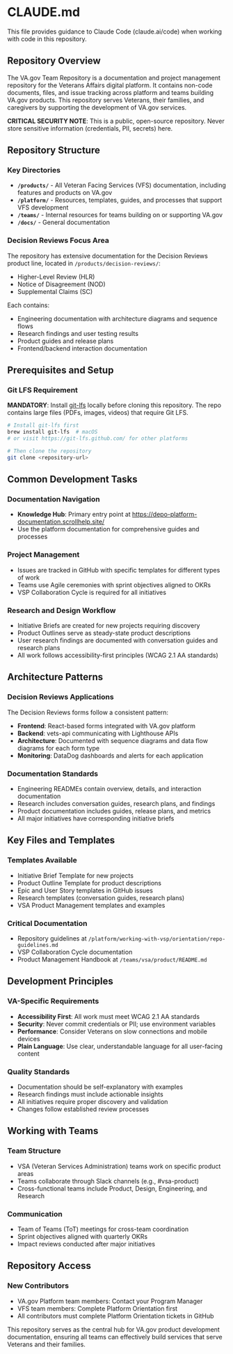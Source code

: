 # CLAUDE.md

This file provides guidance to Claude Code (claude.ai/code) when working with code in this repository.

## Repository Overview

The VA.gov Team Repository is a documentation and project management repository for the Veterans Affairs digital platform. It contains non-code documents, files, and issue tracking across platform and teams building VA.gov products. This repository serves Veterans, their families, and caregivers by supporting the development of VA.gov services.

**CRITICAL SECURITY NOTE**: This is a public, open-source repository. Never store sensitive information (credentials, PII, secrets) here.

## Repository Structure

### Key Directories

- **`/products/`** - All Veteran Facing Services (VFS) documentation, including features and products on VA.gov
- **`/platform/`** - Resources, templates, guides, and processes that support VFS development
- **`/teams/`** - Internal resources for teams building on or supporting VA.gov
- **`/docs/`** - General documentation

### Decision Reviews Focus Area

The repository has extensive documentation for the Decision Reviews product line, located in `/products/decision-reviews/`:
- Higher-Level Review (HLR)
- Notice of Disagreement (NOD) 
- Supplemental Claims (SC)

Each contains:
- Engineering documentation with architecture diagrams and sequence flows
- Research findings and user testing results
- Product guides and release plans
- Frontend/backend interaction documentation

## Prerequisites and Setup

### Git LFS Requirement
**MANDATORY**: Install [git-lfs](https://git-lfs.github.com/) locally before cloning this repository. The repo contains large files (PDFs, images, videos) that require Git LFS.

```bash
# Install git-lfs first
brew install git-lfs  # macOS
# or visit https://git-lfs.github.com/ for other platforms

# Then clone the repository
git clone <repository-url>
```

## Common Development Tasks

### Documentation Navigation
- **Knowledge Hub**: Primary entry point at https://depo-platform-documentation.scrollhelp.site/
- Use the platform documentation for comprehensive guides and processes

### Project Management
- Issues are tracked in GitHub with specific templates for different types of work
- Teams use Agile ceremonies with sprint objectives aligned to OKRs
- VSP Collaboration Cycle is required for all initiatives

### Research and Design Workflow
- Initiative Briefs are created for new projects requiring discovery
- Product Outlines serve as steady-state product descriptions  
- User research findings are documented with conversation guides and research plans
- All work follows accessibility-first principles (WCAG 2.1 AA standards)

## Architecture Patterns

### Decision Reviews Applications
The Decision Reviews forms follow a consistent pattern:
- **Frontend**: React-based forms integrated with VA.gov platform
- **Backend**: vets-api communicating with Lighthouse APIs
- **Architecture**: Documented with sequence diagrams and data flow diagrams for each form type
- **Monitoring**: DataDog dashboards and alerts for each application

### Documentation Standards
- Engineering READMEs contain overview, details, and interaction documentation
- Research includes conversation guides, research plans, and findings
- Product documentation includes guides, release plans, and metrics
- All major initiatives have corresponding initiative briefs

## Key Files and Templates

### Templates Available
- Initiative Brief Template for new projects
- Product Outline Template for product descriptions  
- Epic and User Story templates in GitHub issues
- Research templates (conversation guides, research plans)
- VSA Product Management templates and examples

### Critical Documentation
- Repository guidelines at `/platform/working-with-vsp/orientation/repo-guidelines.md`
- VSP Collaboration Cycle documentation 
- Product Management Handbook at `/teams/vsa/product/README.md`

## Development Principles

### VA-Specific Requirements
- **Accessibility First**: All work must meet WCAG 2.1 AA standards
- **Security**: Never commit credentials or PII; use environment variables
- **Performance**: Consider Veterans on slow connections and mobile devices
- **Plain Language**: Use clear, understandable language for all user-facing content

### Quality Standards
- Documentation should be self-explanatory with examples
- Research findings must include actionable insights
- All initiatives require proper discovery and validation
- Changes follow established review processes

## Working with Teams

### Team Structure
- VSA (Veteran Services Administration) teams work on specific product areas
- Teams collaborate through Slack channels (e.g., #vsa-product)
- Cross-functional teams include Product, Design, Engineering, and Research

### Communication
- Team of Teams (ToT) meetings for cross-team coordination
- Sprint objectives aligned with quarterly OKRs
- Impact reviews conducted after major initiatives

## Repository Access

### New Contributors
- VA.gov Platform team members: Contact your Program Manager
- VFS team members: Complete Platform Orientation first
- All contributors must complete Platform Orientation tickets in GitHub

This repository serves as the central hub for VA.gov product development documentation, ensuring all teams can effectively build services that serve Veterans and their families.